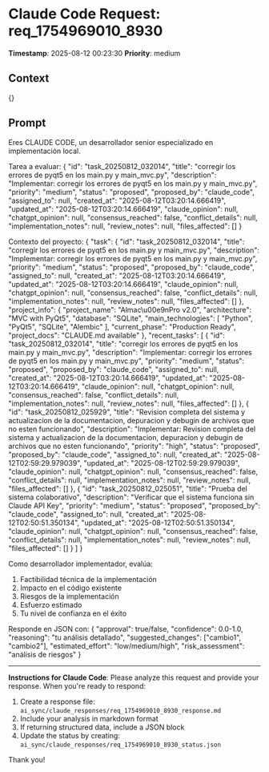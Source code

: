 
# Claude Code Request: req_1754969010_8930

**Timestamp**: 2025-08-12 00:23:30
**Priority**: medium

## Context
{}

## Prompt

Eres CLAUDE CODE, un desarrollador senior especializado en implementación local.

Tarea a evaluar:
{
  "id": "task_20250812_032014",
  "title": "corregir los errores de pyqt5 en los main.py y main_mvc.py",
  "description": "Implementar: corregir los errores de pyqt5 en los main.py y main_mvc.py",
  "priority": "medium",
  "status": "proposed",
  "proposed_by": "claude_code",
  "assigned_to": null,
  "created_at": "2025-08-12T03:20:14.666419",
  "updated_at": "2025-08-12T03:20:14.666419",
  "claude_opinion": null,
  "chatgpt_opinion": null,
  "consensus_reached": false,
  "conflict_details": null,
  "implementation_notes": null,
  "review_notes": null,
  "files_affected": []
}

Contexto del proyecto:
{
  "task": {
    "id": "task_20250812_032014",
    "title": "corregir los errores de pyqt5 en los main.py y main_mvc.py",
    "description": "Implementar: corregir los errores de pyqt5 en los main.py y main_mvc.py",
    "priority": "medium",
    "status": "proposed",
    "proposed_by": "claude_code",
    "assigned_to": null,
    "created_at": "2025-08-12T03:20:14.666419",
    "updated_at": "2025-08-12T03:20:14.666419",
    "claude_opinion": null,
    "chatgpt_opinion": null,
    "consensus_reached": false,
    "conflict_details": null,
    "implementation_notes": null,
    "review_notes": null,
    "files_affected": []
  },
  "project_info": {
    "project_name": "Almac\u00e9nPro v2.0",
    "architecture": "MVC with PyQt5",
    "database": "SQLite",
    "main_technologies": [
      "Python",
      "PyQt5",
      "SQLite",
      "Alembic"
    ],
    "current_phase": "Production Ready",
    "project_docs": "CLAUDE.md available"
  },
  "recent_tasks": [
    {
      "id": "task_20250812_032014",
      "title": "corregir los errores de pyqt5 en los main.py y main_mvc.py",
      "description": "Implementar: corregir los errores de pyqt5 en los main.py y main_mvc.py",
      "priority": "medium",
      "status": "proposed",
      "proposed_by": "claude_code",
      "assigned_to": null,
      "created_at": "2025-08-12T03:20:14.666419",
      "updated_at": "2025-08-12T03:20:14.666419",
      "claude_opinion": null,
      "chatgpt_opinion": null,
      "consensus_reached": false,
      "conflict_details": null,
      "implementation_notes": null,
      "review_notes": null,
      "files_affected": []
    },
    {
      "id": "task_20250812_025929",
      "title": "Revision completa del sistema y actualizacion de la documentacion, depuracion y debugin de archivos que no esten funcionando",
      "description": "Implementar: Revision completa del sistema y actualizacion de la documentacion, depuracion y debugin de archivos que no esten funcionando",
      "priority": "high",
      "status": "proposed",
      "proposed_by": "claude_code",
      "assigned_to": null,
      "created_at": "2025-08-12T02:59:29.979039",
      "updated_at": "2025-08-12T02:59:29.979039",
      "claude_opinion": null,
      "chatgpt_opinion": null,
      "consensus_reached": false,
      "conflict_details": null,
      "implementation_notes": null,
      "review_notes": null,
      "files_affected": []
    },
    {
      "id": "task_20250812_025051",
      "title": "Prueba del sistema colaborativo",
      "description": "Verificar que el sistema funciona sin Claude API Key",
      "priority": "medium",
      "status": "proposed",
      "proposed_by": "claude_code",
      "assigned_to": null,
      "created_at": "2025-08-12T02:50:51.350134",
      "updated_at": "2025-08-12T02:50:51.350134",
      "claude_opinion": null,
      "chatgpt_opinion": null,
      "consensus_reached": false,
      "conflict_details": null,
      "implementation_notes": null,
      "review_notes": null,
      "files_affected": []
    }
  ]
}

Como desarrollador implementador, evalúa:
1. Factibilidad técnica de la implementación
2. Impacto en el código existente
3. Riesgos de la implementación
4. Esfuerzo estimado
5. Tu nivel de confianza en el éxito

Responde en JSON con:
{
    "approval": true/false,
    "confidence": 0.0-1.0,
    "reasoning": "tu análisis detallado",
    "suggested_changes": ["cambio1", "cambio2"],
    "estimated_effort": "low/medium/high",
    "risk_assessment": "análisis de riesgos"
}


---

**Instructions for Claude Code**: 
Please analyze this request and provide your response. When you're ready to respond:

1. Create a response file: `ai_sync/claude_responses/req_1754969010_8930_response.md`
2. Include your analysis in markdown format
3. If returning structured data, include a JSON block
4. Update the status by creating: `ai_sync/claude_responses/req_1754969010_8930_status.json`

Thank you!
